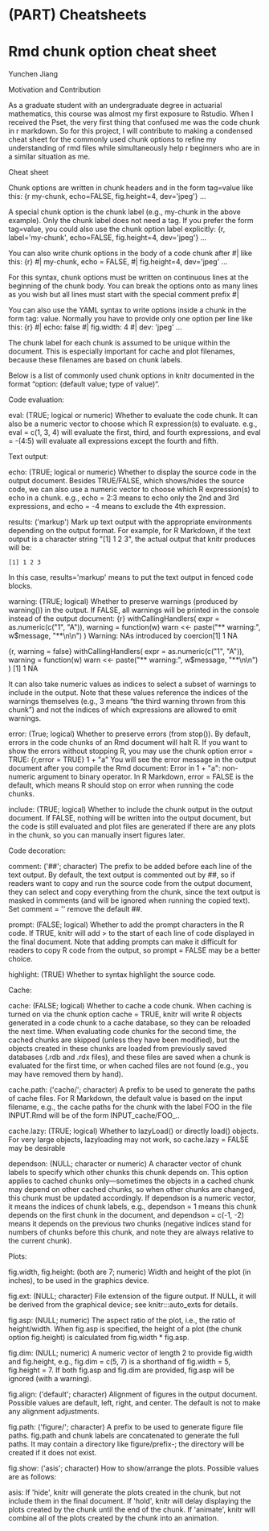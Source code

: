 # (PART) Cheatsheets

# Rmd chunk option cheat sheet 

Yunchen Jiang

Motivation and Contribution

As a graduate student with an undergraduate degree in actuarial mathematics, this course was almost my first exposure to Rstudio. When I received the Pset, the very first thing that confused me was the code chunk in r markdown. So for this project, I will contribute to making a condensed cheat sheet for the commonly used chunk options to refine my understanding of rmd files while simultaneously help r beginners who are in a similar situation as me. 


Cheat sheet

Chunk options are written in chunk headers and in the form tag=value like this: 
{r my-chunk, echo=FALSE, fig.height=4, dev='jpeg'}
...

A special chunk option is the chunk label (e.g., my-chunk in the above example). Only the chunk label does not need a tag. If you prefer the form tag=value, you could also use the chunk option label explicitly: 
{r, label='my-chunk', echo=FALSE, fig.height=4, dev='jpeg'}
...

You can also write chunk options in the body of a code chunk after #| like this:
{r}
 #| my-chunk, echo = FALSE, 
 #| fig.height=4, dev='jpeg'
...
 
For this syntax, chunk options must be written on continuous lines at the beginning of the chunk body. You can break the options onto as many lines as you wish but all lines must start with the special comment prefix #|

You can also use the YAML syntax to write options inside a chunk in the form tag: value. Normally you have to provide only one option per line like this:
{r}
 #| echo: false
 #| fig.width: 4
 #| dev: 'jpeg'
...

The chunk label for each chunk is assumed to be unique within the document. This is especially important for cache and plot filenames, because these filenames are based on chunk labels. 


Below is a list of commonly used chunk options in knitr documented in the format “option: (default value; type of value)“.

Code evaluation:

eval: (TRUE; logical or numeric) Whether to evaluate the code chunk. It can also be a numeric vector to choose which R expression(s) to evaluate. 
e.g., eval = c(1, 3, 4) will evaluate the first, third, and fourth expressions, and eval = -(4:5) will evaluate all expressions except the fourth and fifth.

Text output:

echo: (TRUE; logical or numeric) Whether to display the source code in the output document. Besides TRUE/FALSE, which shows/hides the source code, we can also use a numeric vector to choose which R expression(s) to echo in a chunk.
e.g., echo = 2:3 means to echo only the 2nd and 3rd expressions, and echo = -4 means to exclude the 4th expression.

results:  ('markup') Mark up text output with the appropriate environments depending on the output format. For example, for R Markdown, if the text output is a character string "[1] 1 2 3", the actual output that knitr produces will be:
```
[1] 1 2 3
```
In this case, results='markup' means to put the text output in fenced code blocks.

warning: (TRUE; logical) Whether to preserve warnings (produced by warning()) in the output. If FALSE, all warnings will be printed in the console instead of the output document:
{r}
   withCallingHandlers(
        expr    = as.numeric(c("1", "A")), 
        warning = function(w) warn <<- paste("** warning:", w$message, "**\n\n")
   )
Warning: NAs introduced by coercion[1]  1 NA

{r, warning = false}
   withCallingHandlers(
        expr    = as.numeric(c("1", "A")), 
        warning = function(w) warn <<- paste("** warning:", w$message, "**\n\n")
   )
[1]  1 NA

It can also take numeric values as indices to select a subset of warnings to include in the output. Note that these values reference the indices of the warnings themselves (e.g., 3 means “the third warning thrown from this chunk”) and not the indices of which expressions are allowed to emit warnings.

error: (True; logical) Whether to preserve errors (from stop()). By default, errors in the code chunks of an Rmd document will halt R. If you want to show the errors without stopping R, you may use the chunk option error = TRUE:
{r,error = TRUE}
1 + "a"
You will see the error message in the output document after you compile the Rmd document: Error in 1 + "a": non-numeric argument to binary operator. In R Markdown, error = FALSE is the default, which means R should stop on error when running the code chunks.

include: (TRUE; logical) Whether to include the chunk output in the output document. If FALSE, nothing will be written into the output document, but the code is still evaluated and plot files are generated if there are any plots in the chunk, so you can manually insert figures later.

Code decoration:

comment: ('##'; character) The prefix to be added before each line of the text output. By default, the text output is commented out by ##, so if readers want to copy and run the source code from the output document, they can select and copy everything from the chunk, since the text output is masked in comments (and will be ignored when running the copied text). Set comment = '' remove the default ##.

prompt: (FALSE; logical) Whether to add the prompt characters in the R code. If TRUE, knitr will add > to the start of each line of code displayed in the final document. Note that adding prompts can make it difficult for readers to copy R code from the output, so prompt = FALSE may be a better choice.

highlight: (TRUE) Whether to syntax highlight the source code.

Cache:

cache: (FALSE; logical) Whether to cache a code chunk. When caching is turned on via the chunk option cache = TRUE, knitr will write R objects generated in a code chunk to a cache database, so they can be reloaded the next time. When evaluating code chunks for the second time, the cached chunks are skipped (unless they have been modified), but the objects created in these chunks are loaded from previously saved databases (.rdb and .rdx files), and these files are saved when a chunk is evaluated for the first time, or when cached files are not found (e.g., you may have removed them by hand). 

cache.path: ('cache/'; character) A prefix to be used to generate the paths of cache files. For R Markdown, the default value is based on the input filename, e.g., the cache paths for the chunk with the label FOO in the file INPUT.Rmd will be of the form INPUT_cache/FOO_*.*.

cache.lazy: (TRUE; logical) Whether to lazyLoad() or directly load() objects. For very large objects, lazyloading may not work, so cache.lazy = FALSE may be desirable

dependson: (NULL; character or numeric) A character vector of chunk labels to specify which other chunks this chunk depends on. This option applies to cached chunks only—sometimes the objects in a cached chunk may depend on other cached chunks, so when other chunks are changed, this chunk must be updated accordingly. If dependson is a numeric vector, it means the indices of chunk labels, e.g., dependson = 1 means this chunk depends on the first chunk in the document, and dependson = c(-1, -2) means it depends on the previous two chunks (negative indices stand for numbers of chunks before this chunk, and note they are always relative to the current chunk).

Plots:

fig.width, fig.height: (both are 7; numeric) Width and height of the plot (in inches), to be used in the graphics device.

fig.ext: (NULL; character) File extension of the figure output. If NULL, it will be derived from the graphical device; see knitr:::auto_exts for details.

fig.asp: (NULL; numeric) The aspect ratio of the plot, i.e., the ratio of height/width. When fig.asp is specified, the height of a plot (the chunk option fig.height) is calculated from fig.width * fig.asp.

fig.dim: (NULL; numeric) A numeric vector of length 2 to provide fig.width and fig.height, e.g., fig.dim = c(5, 7) is a shorthand of fig.width = 5, fig.height = 7. If both fig.asp and fig.dim are provided, fig.asp will be ignored (with a warning).

fig.align: ('default'; character) Alignment of figures in the output document. Possible values are default, left, right, and center. The default is not to make any alignment adjustments.

fig.path: ('figure/'; character) A prefix to be used to generate figure file paths. fig.path and chunk labels are concatenated to generate the full paths. It may contain a directory like figure/prefix-; the directory will be created if it does not exist.

fig.show: ('asis'; character) How to show/arrange the plots. Possible values are as follows:

asis: If 'hide', knitr will generate the plots created in the chunk, but not include them in the final document. If 'hold', knitr will delay displaying the plots created by the chunk until the end of the chunk. If 'animate', knitr will combine all of the plots created by the chunk into an animation.
